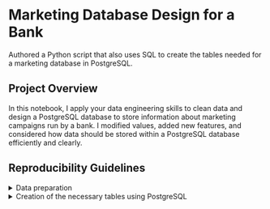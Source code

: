 # Marketing Database Design for a Bank
Authored a Python script that also uses SQL to create the tables needed for a marketing database in PostgreSQL.

## Project Overview

In this notebook, I apply your data engineering skills to clean data and design a PostgreSQL database to store information about marketing campaigns run by a bank. I modified values, added new features, and considered how data should be stored within a PostgreSQL database efficiently and clearly.

## Reproducibility Guidelines

<details>
  <summary>Data preparation</summary>
  1. Read the source data "bank_marketing.csv" as a Pandas DataFrame. <br>
  2. Split the data into three DataFrames: one related to client data, another to campaign data, and the third referring to macroeconomics. <br>
  3. Rename the columns to more descriptive names. <br>
  4. Replacing the values in many columns and creating new columns in the campaign DataFrame. <br>
  5. Save each DataFrame into its separate csv file.
</details>

<details>
  <summary>Creation of the necessary tables using PostgreSQL</summary>
  1. Create the clients table. <br>
  2. Create the campaign table. <br>
  3. Create the economics table. <br>
</details>
